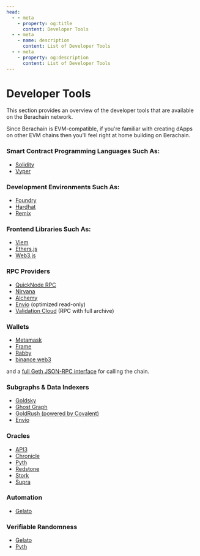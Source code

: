 ```yaml
---
head:
  - - meta
    - property: og:title
      content: Developer Tools
  - - meta
    - name: description
      content: List of Developer Tools
  - - meta
    - property: og:description
      content: List of Developer Tools
---
```


<script setup>
  import config from '@berachain/config/constants.json';
</script>

# Developer Tools

This section provides an overview of the developer tools that are available on the Berachain network.

Since Berachain is EVM-compatible, if you're familiar with creating dApps on other EVM chains then you'll feel right at home building on Berachain.

### Smart Contract Programming Languages Such As:

- [Solidity](https://docs.soliditylang.org/en/v0.8.20/)
- [Vyper](https://docs.vyperlang.org/en/stable/)

### Development Environments Such As:

- [Foundry](https://github.com/foundry-rs/foundry)
- [Hardhat](https://hardhat.org/)
- [Remix](https://remix.ethereum.org/)

### Frontend Libraries Such As:

- [Viem](https://viem.sh)
- [Ethers.js](https://docs.ethers.org/v5/)
- [Web3.js](https://web3js.readthedocs.io/en/v1.10.0/)

### RPC Providers

- [QuickNode RPC](https://quicknode.notion.site/QuickNode-Benefits-for-Berachain-Developers-175d54ec5d644f598fde797633add2c1?pvs=4)
- [Nirvana](https://nirvanalabs.io/nodes/berachain)
- [Alchemy](https://docs.alchemy.com/reference/berachain-api-quickstart)
- [Envio](https://envio.dev) (optimized read-only)
- [Validation Cloud](https://www.validationcloud.io/berachain-rpc) (RPC with full archive)

### Wallets

- [Metamask](https://metamask.io/)
- [Frame](https://frame.sh/)
- [Rabby](https://rabby.io/)
- [binance web3](https://www.binance.com/en/web3wallet)

and a [full Geth JSON-RPC interface](https://geth.ethereum.org/docs/interacting-with-geth/rpc) for calling the chain.

### Subgraphs & Data Indexers

- [Goldsky](https://goldsky.com)
- [Ghost Graph](https://ghostgraph.xyz)
- [GoldRush (powered by Covalent)](https://goldrush.dev/docs/networks/berachain-testnet/)
- [Envio](https://envio.dev)

### Oracles

- [API3](https://api3.org)
- [Chronicle](https://chroniclelabs.org/)
- [Pyth](https://pyth.network/)
- [Redstone](https://docs.redstone.finance/docs/introduction)
- [Stork](https://www.stork.network)
- [Supra](https://supra.com)

### Automation

- [Gelato](https://www.gelato.network/web3-functions)

### Verifiable Randomness

- [Gelato](https://app.gelato.network/vrf)
- [Pyth](https://docs.pyth.network/entropy)
